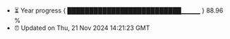 - ⏳ Year progress { ██████████████████████████▁▁▁▁ } 88.96 %
- ⏰ Updated on Thu, 21 Nov 2024 14:21:23 GMT

